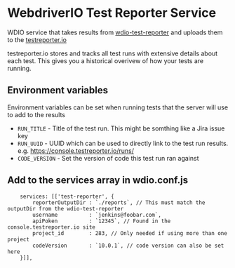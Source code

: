 # WebdriverIO Test Reporter Service

WDIO service that takes results from [wdio-test-reporter](https://github.com/WillBrock/wdio-test-reporter) and uploads them to the [testreporter.io](https://testreporter.io)

testreporter.io stores and tracks all test runs with extensive details about each test. This gives you a historical overivew of how your tests are running.

## Environment variables

Environment variables can be set when running tests that the server will use to add to the results

* `RUN_TITLE`    - Title of the test run. This might be somthing like a Jira issue key
* `RUN_UUID`     - UUID which can be used to directly link to the test run results. e.g. https://console.testreporter.io/runs/<uuid>
* `CODE_VERSION` - Set the version of code this test run ran against

## Add to the services array in wdio.conf.js

```
	services: [['test-reporter', {
		reporterOutputDir : `./reports`, // This must match the outputDir from the wdio-test-reporter
		username          : `jenkins@foobar.com`,
		apiPoken          : `12345`, // Found in the console.testreporter.io site
		project_id        : 283, // Only needed if using more than one project
		codeVersion       : `10.0.1`, // code version can also be set here
	}]],
```
